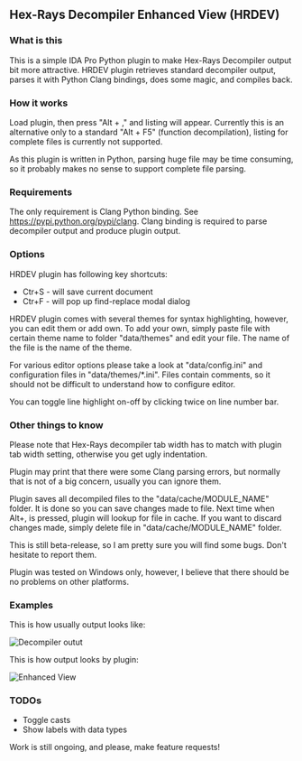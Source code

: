 Hex-Rays Decompiler Enhanced View (HRDEV)
-----------------------------------------

### What is this

This is a simple IDA Pro Python plugin to make Hex-Rays Decompiler output bit 
more attractive. HRDEV plugin retrieves standard decompiler output, parses it 
with Python Clang bindings, does some magic, and compiles back. 


### How it works

Load plugin, then press "Alt + ," and listing will appear. Currently this is an 
alternative only to a standard "Alt + F5" (function decompilation), listing for 
complete files is currently not supported. 

As this plugin is written in Python, parsing huge file may be time consuming, 
so it probably makes no sense to support complete file parsing.


### Requirements

The only requirement is Clang Python binding. See https://pypi.python.org/pypi/clang.
Clang binding is required to parse decompiler output and produce plugin output.


### Options

HRDEV plugin has following key shortcuts:

 * Ctr+S - will save current document
 * Ctr+F - will pop up find-replace modal dialog

HRDEV plugin comes with several themes for syntax highlighting, however, you 
can edit them or add own. To add your own, simply paste file with certain theme 
name to folder "data/themes" and edit your file. The name of the file is the 
name of the theme.

For various editor options please take a look at "data/config.ini" and 
configuration files in "data/themes/*.ini". Files contain comments, so it should 
not be difficult to understand how to configure editor.

You can toggle line highlight on-off by clicking twice on line number bar.


### Other things to know

Please note that Hex-Rays decompiler tab width has to match with plugin tab 
width setting, otherwise you get ugly indentation.

Plugin may print that there were some Clang parsing errors, but normally that is 
not of a big concern, usually you can ignore them.

Plugin saves all decompiled files to the "data/cache/MODULE_NAME" folder. It is 
done so you can save changes made to file. Next time when Alt+, is pressed, 
plugin will lookup for file in cache. If you want to discard changes made, 
simply delete file in "data/cache/MODULE_NAME" folder.

This is still beta-release, so I am pretty sure you will find some bugs. Don't 
hesitate to report them.

Plugin was tested on Windows only, however, I believe that there should be no 
problems on other platforms.


### Examples

This is how usually output looks like: 

![Decompiler outut](https://github.com/ax330d/hrdev/raw/master/docs/images/std-view.png "Standard Hex-Rays Decompiler output")

This is how output looks by plugin:

![Enhanced View](https://github.com/ax330d/hrdev/raw/master/docs/images/plg-view.png "Plugin output")


### TODOs

 * Toggle casts
 * Show labels with data types

Work is still ongoing, and please, make feature requests!